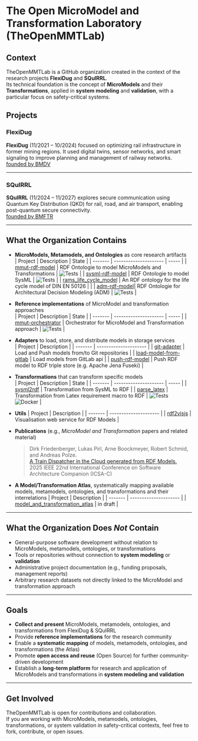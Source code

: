 # The Open MicroModel and Transformation Laboratory (TheOpenMMTLab)

## Context
TheOpenMMTLab is a GitHub organization created in the context of the research projects **FlexiDug** and **SQuIRRL**.  
Its technical foundation is the concept of **MicroModels** and their **Transformations**, applied in **system modeling** and **validation**, with a particular focus on safety-critical systems.

## Projects

### FlexiDug
**FlexiDug** (11/2021 – 10/2024) focused on optimizing rail infrastructure in former mining regions. It used digital twins, sensor networks, and smart signaling to improve planning and management of railway networks.  
[founded by BMDV](https://www.bmv.de/SharedDocs/DE/Artikel/DG/mfund-projekte/flexidug.html)

---

### SQuIRRL
**SQuIRRL** (11/2024 – 11/2027) explores secure communication using Quantum Key Distribution (QKD) for rail, road, and air transport, enabling post-quantum secure connectivity.  
[founded by BMFTR](https://www.forschung-it-sicherheit-kommunikationssysteme.de/projekte/squirrl)


---

## What the Organization Contains
- **MicroModels, Metamodels, and Ontologies** as core research artifacts  
    | Project |      Description      | State |
    | ------- | --------------------- | ----- |
    | [mmut-rdf-model](https://github.com/TheOpenMMTLab/mmut-rdf-model) | RDF Ontologie to model MicroModels and Transformations | ![Tests](https://github.com/TheOpenMMTLab/sysml-rdf-model/actions/workflows/release.yml/badge.svg) |
    | [sysml-rdf-model](https://github.com/TheOpenMMTLab/mmut-rdf-model) | RDF Ontologie to model SysML | ![Tests](https://github.com/TheOpenMMTLab/sysml-rdf-model/actions/workflows/release.yml/badge.svg) |
    | [rams_life_cycle_model](https://github.com/TheOpenMMTLab/rams_life_cycle_model) | An RDF ontology for the life cycle model of DIN EN 50126 | |
    | [adm-rdf-model](https://github.com/TheOpenMMTLab/adm-rdf-model)| RDF Ontologie for Architectural Decision Modeling (ADM) | ![Tests](https://github.com/TheOpenMMTLab/adm-rdf-model/actions/workflows/release.yml/badge.svg) |

- **Reference implementations** of MicroModel and transformation approaches  
    | Project |      Description      | State |
    | ------- | --------------------- | ----- |
    | [mmut-orchestrator](https://github.com/TheOpenMMTLab/mmut-orchestrator) | Orchestrator for MicroModel and Transformation approach | ![Tests](https://github.com/TheOpenMMTLab/mmut-orchestrator/actions/workflows/python-tests.yml/badge.svg) |


- **Adapters** to load, store, and distribute models in storage services  
    | Project |      Description      |
    | ------- | --------------------- |
    | [git-adapter](https://github.com/TheOpenMMTLab/git-adapter) | Load and Push models from/to Git repositories | 
    | [load-model-from-gitlab](https://github.com/TheOpenMMTLab/load-model-from-gitlab) | Load models from GitLab api | 
    | [push-rdf-model](https://github.com/TheOpenMMTLab/push-rdf-model) | Push RDF model to RDF triple store (e.g. Apache Jena Fuseki) | 

- **Transformations** that can transform specific models  
    | Project |      Description      | State |
    | ------- | --------------------- | ----- |
    | [sysml2rdf](https://github.com/TheOpenMMTLab/sysml2rdf) | Transformation from SysML to RDF | 
    | [parse_latex](https://github.com/TheOpenMMTLab/parse_latex) | Transformation from Latex requirement macro to RDF | ![Tests](https://github.com/TheOpenMMTLab/parse_latex/actions/workflows/python-tests.yml/badge.svg) ![Docker](https://github.com/TheOpenMMTLab/parse_latex/actions/workflows/docker-image.yml/badge.svg) |

- **Utils** 
    | Project |      Description      |
    | ------- | --------------------- |
    | [rdf2visjs](https://github.com/TheOpenMMTLab/rdf2visjs) | Visualisation web service for RDF Models | 


- **Publications** (e.g., *MicroModel and Transformation* papers and related material)  
    > Dirk Friedenberger, Lukas Pirl, Arne Boockmeyer, Robert Schmid, and Andreas Polze.<br>
    > [A Train Dispatcher in the Cloud generated from RDF Models.](https://www.researchgate.net/publication/390516349_A_Train_Dispatcher_in_the_Cloud_generated_from_RDF_Models)<br>
    > 2025 IEEE 22nd International Conference on Software Architecture Companion (ICSA-C) 

- **A Model/Transformation Atlas**, systematically mapping available models, metamodels, ontologies, and transformations and their interrelations 
    | Project |      Description      |
    | ------- | --------------------- |
    | [model_and_transformation_atlas](https://github.com/TheOpenMMTLab/model_and_transformation_atlas) | in draft | 

---

## What the Organization Does *Not* Contain
- General-purpose software development without relation to MicroModels, metamodels, ontologies, or transformations  
- Tools or repositories without connection to **system modeling** or **validation**  
- Administrative project documentation (e.g., funding proposals, management reports)  
- Arbitrary research datasets not directly linked to the MicroModel and transformation approach  

---

## Goals
- **Collect and present** MicroModels, metamodels, ontologies, and transformations from FlexiDug & SQuIRRL  
- Provide **reference implementations** for the research community  
- Enable a **systematic mapping** of models, metamodels, ontologies, and transformations (the Atlas)  
- Promote **open access and reuse** (Open Source) for further community-driven development  
- Establish a **long-term platform** for research and application of MicroModels and transformations in **system modeling and validation**  

---

## Get Involved
TheOpenMMTLab is open for contributions and collaboration.  
If you are working with MicroModels, metamodels, ontologies, transformations, or system validation in safety-critical contexts, feel free to fork, contribute, or open issues.
